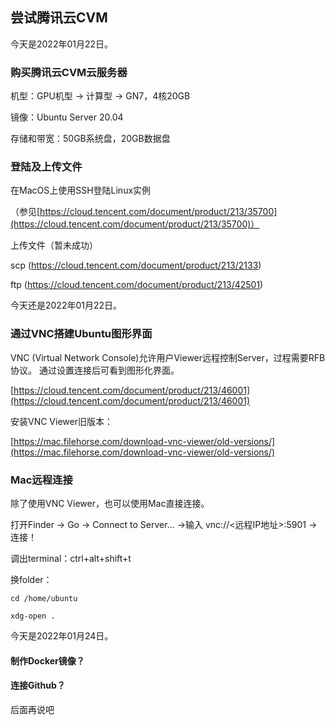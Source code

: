 尝试腾讯云CVM
----------------------

今天是2022年01月22日。


### 购买腾讯云CVM云服务器

机型：GPU机型 -> 计算型 -> GN7，4核20GB

镜像：Ubuntu Server 20.04

存储和带宽：50GB系统盘，20GB数据盘


### 登陆及上传文件

在MacOS上使用SSH登陆Linux实例

（参见[https://cloud.tencent.com/document/product/213/35700](https://cloud.tencent.com/document/product/213/35700)）

上传文件（暂未成功）

scp (https://cloud.tencent.com/document/product/213/2133)

ftp (https://cloud.tencent.com/document/product/213/42501)


今天还是2022年01月22日。


### 通过VNC搭建Ubuntu图形界面

VNC (Virtual Network Console)允许用户Viewer远程控制Server，过程需要RFB协议。
通过设置连接后可看到图形化界面。

[https://cloud.tencent.com/document/product/213/46001](https://cloud.tencent.com/document/product/213/46001)

安装VNC Viewer旧版本：

[https://mac.filehorse.com/download-vnc-viewer/old-versions/](https://mac.filehorse.com/download-vnc-viewer/old-versions/)


### Mac远程连接

除了使用VNC Viewer，也可以使用Mac直接连接。

打开Finder -> Go -> Connect to Server... ->输入 vnc://<远程IP地址>:5901 -> 连接！

调出terminal：ctrl+alt+shift+t

换folder：
```
cd /home/ubuntu
```
```
xdg-open .
```


今天是2022年01月24日。


#### 制作Docker镜像？

#### 连接Github？

后面再说吧








